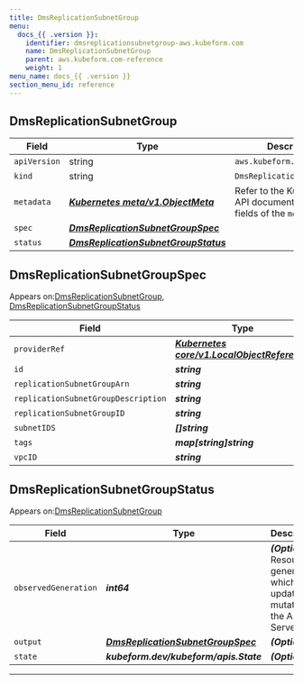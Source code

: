 ```yaml
---
title: DmsReplicationSubnetGroup
menu:
  docs_{{ .version }}:
    identifier: dmsreplicationsubnetgroup-aws.kubeform.com
    name: DmsReplicationSubnetGroup
    parent: aws.kubeform.com-reference
    weight: 1
menu_name: docs_{{ .version }}
section_menu_id: reference
---
```


## DmsReplicationSubnetGroup
| Field | Type | Description |
| ------ | ----- | ----------- |
| `apiVersion` | string | `aws.kubeform.com/v1alpha1` |
|    `kind` | string | `DmsReplicationSubnetGroup` |
| `metadata` | ***[Kubernetes meta/v1.ObjectMeta](https://kubernetes.io/docs/reference/generated/kubernetes-api/v1.13/#objectmeta-v1-meta)***|Refer to the Kubernetes API documentation for the fields of the `metadata` field.|
| `spec` | ***[DmsReplicationSubnetGroupSpec](#dmsreplicationsubnetgroupspec)***||
| `status` | ***[DmsReplicationSubnetGroupStatus](#dmsreplicationsubnetgroupstatus)***||
## DmsReplicationSubnetGroupSpec

Appears on:[DmsReplicationSubnetGroup](#dmsreplicationsubnetgroup), [DmsReplicationSubnetGroupStatus](#dmsreplicationsubnetgroupstatus)

| Field | Type | Description |
| ------ | ----- | ----------- |
| `providerRef` | ***[Kubernetes core/v1.LocalObjectReference](https://kubernetes.io/docs/reference/generated/kubernetes-api/v1.13/#localobjectreference-v1-core)***||
| `id` | ***string***||
| `replicationSubnetGroupArn` | ***string***| ***(Optional)*** |
| `replicationSubnetGroupDescription` | ***string***||
| `replicationSubnetGroupID` | ***string***||
| `subnetIDS` | ***[]string***||
| `tags` | ***map[string]string***| ***(Optional)*** |
| `vpcID` | ***string***| ***(Optional)*** |
## DmsReplicationSubnetGroupStatus

Appears on:[DmsReplicationSubnetGroup](#dmsreplicationsubnetgroup)

| Field | Type | Description |
| ------ | ----- | ----------- |
| `observedGeneration` | ***int64***| ***(Optional)*** Resource generation, which is updated on mutation by the API Server.|
| `output` | ***[DmsReplicationSubnetGroupSpec](#dmsreplicationsubnetgroupspec)***| ***(Optional)*** |
| `state` | ***kubeform.dev/kubeform/apis.State***| ***(Optional)*** |
---

